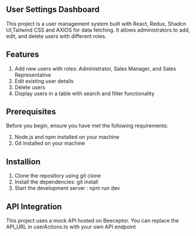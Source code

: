 ## User Settings Dashboard
This project is a user management system built with React, Redux, Shadcn UI,Tailwind CSS and AXIOS for data fetching. It allows administrators to add, edit, and delete users with different roles.

## Features
1. Add new users with roles: Administrator, Sales Manager, and Sales Representative
2. Edit existing user details
3. Delete users
4. Display users in a table with search and filter functionality

## Prerequisites
Before you begin, ensure you have met the following requirements:

1. Node.js and npm installed on your machine
2. Git installed on your machine

## Installion
1. Clone the repository using git clone 
2. Install the dependencies: git install
3. Start the development server : npm run dev

## API Integration
This project uses a mock API hosted on Beeceptor. You can replace the API_URL in userActions.ts with your own API endpoint